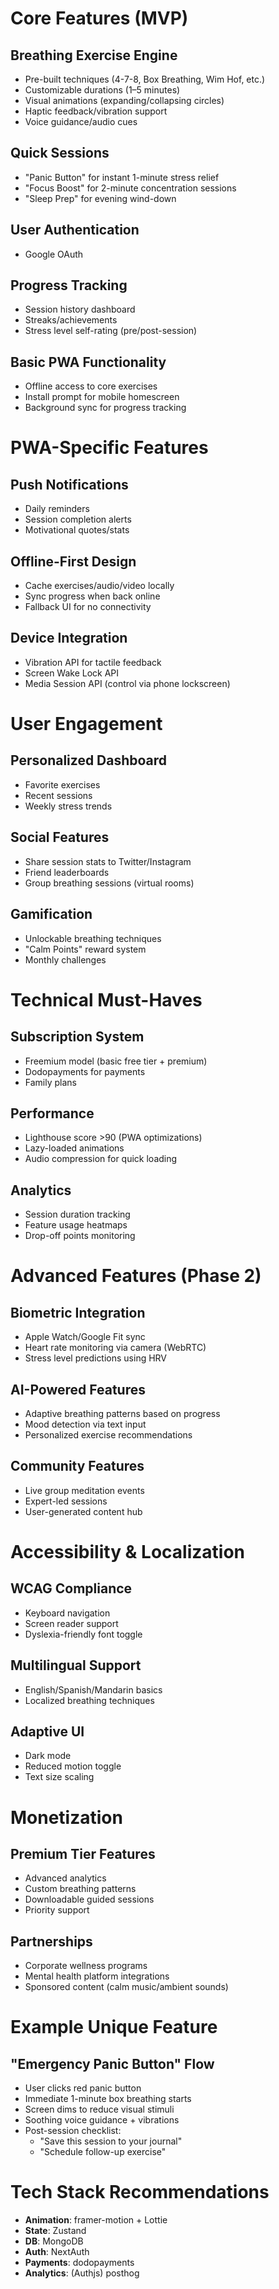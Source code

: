 # Core Features (MVP)

## Breathing Exercise Engine

- Pre-built techniques (4-7-8, Box Breathing, Wim Hof, etc.)
- Customizable durations (1–5 minutes)
- Visual animations (expanding/collapsing circles)
- Haptic feedback/vibration support
- Voice guidance/audio cues

## Quick Sessions

- "Panic Button" for instant 1-minute stress relief
- "Focus Boost" for 2-minute concentration sessions
- "Sleep Prep" for evening wind-down

## User Authentication

- Google OAuth

## Progress Tracking

- Session history dashboard
- Streaks/achievements
- Stress level self-rating (pre/post-session)

## Basic PWA Functionality

- Offline access to core exercises
- Install prompt for mobile homescreen
- Background sync for progress tracking

# PWA-Specific Features

## Push Notifications

- Daily reminders
- Session completion alerts
- Motivational quotes/stats

## Offline-First Design

- Cache exercises/audio/video locally
- Sync progress when back online
- Fallback UI for no connectivity

## Device Integration

- Vibration API for tactile feedback
- Screen Wake Lock API
- Media Session API (control via phone lockscreen)

# User Engagement

## Personalized Dashboard

- Favorite exercises
- Recent sessions
- Weekly stress trends

## Social Features

- Share session stats to Twitter/Instagram
- Friend leaderboards
- Group breathing sessions (virtual rooms)

## Gamification

- Unlockable breathing techniques
- "Calm Points" reward system
- Monthly challenges

# Technical Must-Haves

## Subscription System

- Freemium model (basic free tier + premium)
- Dodopayments for payments
- Family plans

## Performance

- Lighthouse score >90 (PWA optimizations)
- Lazy-loaded animations
- Audio compression for quick loading

## Analytics

- Session duration tracking
- Feature usage heatmaps
- Drop-off points monitoring

# Advanced Features (Phase 2)

## Biometric Integration

- Apple Watch/Google Fit sync
- Heart rate monitoring via camera (WebRTC)
- Stress level predictions using HRV

## AI-Powered Features

- Adaptive breathing patterns based on progress
- Mood detection via text input
- Personalized exercise recommendations

## Community Features

- Live group meditation events
- Expert-led sessions
- User-generated content hub

# Accessibility & Localization

## WCAG Compliance

- Keyboard navigation
- Screen reader support
- Dyslexia-friendly font toggle

## Multilingual Support

- English/Spanish/Mandarin basics
- Localized breathing techniques

## Adaptive UI

- Dark mode
- Reduced motion toggle
- Text size scaling

# Monetization

## Premium Tier Features

- Advanced analytics
- Custom breathing patterns
- Downloadable guided sessions
- Priority support

## Partnerships

- Corporate wellness programs
- Mental health platform integrations
- Sponsored content (calm music/ambient sounds)

# Example Unique Feature

## "Emergency Panic Button" Flow

- User clicks red panic button
- Immediate 1-minute box breathing starts
- Screen dims to reduce visual stimuli
- Soothing voice guidance + vibrations
- Post-session checklist:
  - "Save this session to your journal"
  - "Schedule follow-up exercise"

# Tech Stack Recommendations

- **Animation**: framer-motion + Lottie
- **State**: Zustand
- **DB**: MongoDB
- **Auth**: NextAuth
- **Payments**: dodopayments
- **Analytics**: (Authjs) posthog
